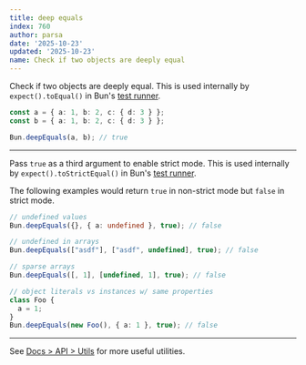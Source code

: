 ```yaml
---
title: deep equals
index: 760
author: parsa
date: '2025-10-23'
updated: '2025-10-23'
name: Check if two objects are deeply equal
---
```


Check if two objects are deeply equal. This is used internally by `expect().toEqual()` in Bun's [test runner](https://bun.sh/docs/test/writing).

```ts#index.ts
const a = { a: 1, b: 2, c: { d: 3 } };
const b = { a: 1, b: 2, c: { d: 3 } };

Bun.deepEquals(a, b); // true
```

---

Pass `true` as a third argument to enable strict mode. This is used internally by `expect().toStrictEqual()` in Bun's [test runner](https://bun.sh/docs/test/writing).

The following examples would return `true` in non-strict mode but `false` in strict mode.

```ts
// undefined values
Bun.deepEquals({}, { a: undefined }, true); // false

// undefined in arrays
Bun.deepEquals(["asdf"], ["asdf", undefined], true); // false

// sparse arrays
Bun.deepEquals([, 1], [undefined, 1], true); // false

// object literals vs instances w/ same properties
class Foo {
  a = 1;
}
Bun.deepEquals(new Foo(), { a: 1 }, true); // false
```

---

See [Docs > API > Utils](https://bun.sh/docs/api/utils) for more useful utilities.
